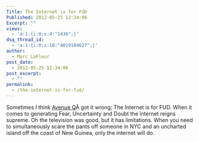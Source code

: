 ```yaml
---
Title: The Internet is for FUD
Published: 2012-05-25 12:34:06
Excerpt: ""
views:
  - 'a:1:{i:0;s:4:"1436";}'
dsq_thread_id:
  - 'a:1:{i:0;s:10:"4019104627";}'
author:
  - Marc LaFleur
post_date:
  - 2012-05-25 12:34:06
post_excerpt:
  - ""
permalink:
  - /the-internet-is-for-fud/
---
```

Sometimes I think <a href="http://en.wikipedia.org/wiki/Avenue_Q#Musical_numbers" target="_blank">Avenue Q</a>Â got it wrong; The Internet is for FUD. When it comes to generating Fear, Uncertainty and Doubt the internet reigns supreme. Oh the television was good, but it has limitations. When you need to simultaneously scare the pants off someone in NYC and an uncharted island off the coast of New Guinea, only the internet will do.